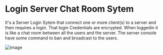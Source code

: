 # Login Server Chat Room Sytem
It's a Server Login Sytem that connect one or more client(s) to a server and then requires a login. 
That login Credentials are encrypted. When loggedin it is like a chat room between all the users and the server. 
The server console have some command to ban and broadcast to the users.

![image](https://user-images.githubusercontent.com/74210896/199347823-dccd867c-d692-4436-ba2a-dd402c1b67d6.png)
